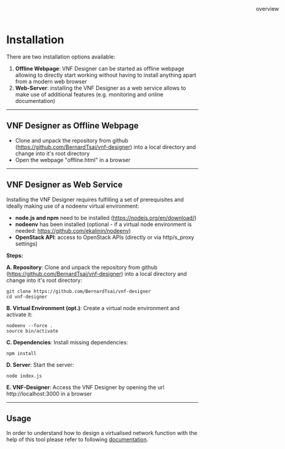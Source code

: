 Installation
============

There are two installation options available:

1. **Offline Webpage**: VNF Designer can be started as offline webpage allowing to directly start working without having to install anything apart from a modern web browser
2. **Web-Server**: installing the VNF Designer as a web service allows to make use of additional features (e.g. monitoring and online documentation)

-----

VNF Designer as Offline Webpage
-------------------------------

- Clone and unpack the repository from github (https://github.com/BernardTsai/vnf-designer) into a local directory and change into it's root directory
- Open the webpage "offline.html" in a browser


-----

VNF Designer as Web Service
---------------------------

Installing the VNF Designer requires fulfilling a set of prerequisites and ideally making use of a nodeenv virtual environment:

- **node.js and npm** need to be installed (https://nodejs.org/en/download/)
- **nodeenv** has been installed (optional - if a virtual node environment is needed: https://github.com/ekalinin/nodeenv)
- **OpenStack API**: access to OpenStack APIs (directly or via http/s_proxy settings)

__Steps:__

**A. Repository**: Clone and unpack the repository from github (https://github.com/BernardTsai/vnf-designer) into a local directory and change into it's root directory:

```
git clone https://github.com/BernardTsai/vnf-designer    
cd vnf-designer
```

**B. Virtual Environment (opt.)**: Create a virtual node environment and activate it:

```
nodeenv --force .
source bin/activate
```

**C. Dependencies**: Install missing dependencies:

```
npm install
```

**D. Server**: Start the server:

```
node index.js
```

**E. VNF-Designer**: Access the VNF Designer by opening the url http://localhost:3000 in a  browser

-----

Usage
-----
In order to understand how to design a virtualised network function with the help of this tool please refer to following [documentation](usage.md).

<div style="z-index:100; position: fixed; top: 16px; right: 16px;"><a style="text-decoration: none;" href="doc.html">overview</a></div>
